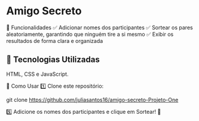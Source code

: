 # Amigo Secreto

📌 Funcionalidades
✅ Adicionar nomes dos participantes
✅ Sortear os pares aleatoriamente, garantindo que ninguém tire a si mesmo
✅ Exibir os resultados de forma clara e organizada


## 🔧 Tecnologias Utilizadas
HTML, CSS e JavaScript. 

🚀 Como Usar
1️⃣ Clone este repositório:

git clone https://github.com/juliasantos16/amigo-secreto-Projeto-One

5️⃣ Adicione os nomes dos participantes e clique em Sortear! 🎲
